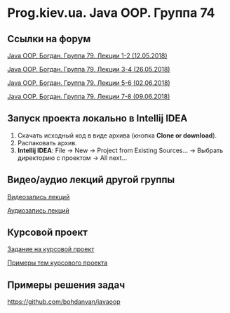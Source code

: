 Prog.kiev.ua. Java OOP. Группа 74
===

## Cсылки на форум

[Java OOP. Богдан. Группа 79. Лекции 1-2 (12.05.2018)](https://prog.kiev.ua/forum/index.php/topic,3622.0.html)

[Java OOP. Богдан. Группа 79. Лекции 3-4 (26.05.2018)](https://prog.kiev.ua/forum/index.php/topic,3654.0.html)

[Java OOP. Богдан. Группа 79. Лекции 5-6 (02.06.2018)](https://prog.kiev.ua/forum/index.php/topic,3665.0.html)

[Java OOP. Богдан. Группа 79. Лекции 7-8 (09.06.2018)](https://prog.kiev.ua/forum/index.php/topic,3679.0.html)

## Запуск проекта локально в Intellij IDEA

1. Скачать исходный код в виде архива (кнопка **Clone or download**).
2. Распаковать архив.
3. **Intellij IDEA**: File -> New -> Project from Existing Sources... -> Выбрать директорию с проектом -> All next...

## Видео/аудио лекций другой группы

[Видеозапись лекций](https://mega.nz/#F!fI9ACBqB)

[Аудиозапись лекций](https://mega.nz/#F!iIUhgL5T)

## Курсовой проект

[Задание на курсовой проект](https://docs.google.com/document/d/1BD_RtdtKI4MZylI_UGOGdE8_d2CZTZnfVCWwirvSVbU/edit)

[Примеры тем курсового проекта](https://docs.google.com/document/d/1pYon-L6ZfPaYPiPBSg0tPbs6HT5B-LKSLjybU08STX8/edit?usp=sharing)

## Примеры решения задач

https://github.com/bohdanvan/javaoop
